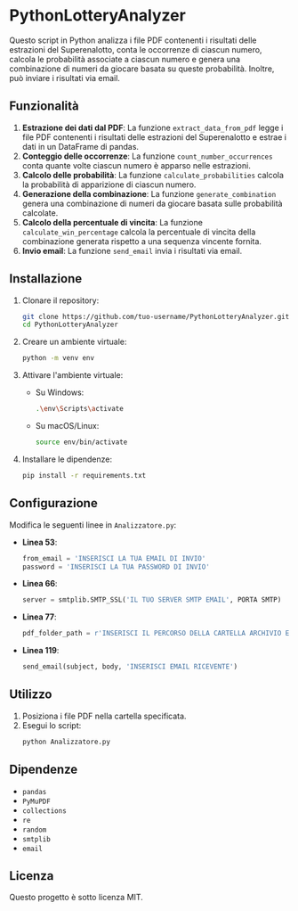 # PythonLotteryAnalyzer

Questo script in Python analizza i file PDF contenenti i risultati delle estrazioni del Superenalotto, conta le occorrenze di ciascun numero, calcola le probabilità associate a ciascun numero e genera una combinazione di numeri da giocare basata su queste probabilità. Inoltre, può inviare i risultati via email.

## Funzionalità

1. **Estrazione dei dati dal PDF**: La funzione `extract_data_from_pdf` legge i file PDF contenenti i risultati delle estrazioni del Superenalotto e estrae i dati in un DataFrame di pandas.
2. **Conteggio delle occorrenze**: La funzione `count_number_occurrences` conta quante volte ciascun numero è apparso nelle estrazioni.
3. **Calcolo delle probabilità**: La funzione `calculate_probabilities` calcola la probabilità di apparizione di ciascun numero.
4. **Generazione della combinazione**: La funzione `generate_combination` genera una combinazione di numeri da giocare basata sulle probabilità calcolate.
5. **Calcolo della percentuale di vincita**: La funzione `calculate_win_percentage` calcola la percentuale di vincita della combinazione generata rispetto a una sequenza vincente fornita.
6. **Invio email**: La funzione `send_email` invia i risultati via email.

## Installazione

1. Clonare il repository:
    ```bash
    git clone https://github.com/tuo-username/PythonLotteryAnalyzer.git
    cd PythonLotteryAnalyzer
    ```

2. Creare un ambiente virtuale:
    ```bash
    python -m venv env
    ```

3. Attivare l'ambiente virtuale:

    - Su Windows:
        ```bash
        .\env\Scripts\activate
        ```

    - Su macOS/Linux:
        ```bash
        source env/bin/activate
        ```

4. Installare le dipendenze:
    ```bash
    pip install -r requirements.txt
    ```

## Configurazione

Modifica le seguenti linee in `Analizzatore.py`:

- **Linea 53**:
    ```python
    from_email = 'INSERISCI LA TUA EMAIL DI INVIO'
    password = 'INSERISCI LA TUA PASSWORD DI INVIO'
    ```
- **Linea 66**:
    ```python
    server = smtplib.SMTP_SSL('IL TUO SERVER SMTP EMAIL', PORTA SMTP)
    ```
- **Linea 77**:
    ```python
    pdf_folder_path = r'INSERISCI IL PERCORSO DELLA CARTELLA ARCHIVIO ESTRAZIONI QUI'
    ```
- **Linea 119**:
    ```python
    send_email(subject, body, 'INSERISCI EMAIL RICEVENTE')
    ```

## Utilizzo

1. Posiziona i file PDF nella cartella specificata.
2. Esegui lo script:
    ```bash
    python Analizzatore.py
    ```

## Dipendenze

- `pandas`
- `PyMuPDF`
- `collections`
- `re`
- `random`
- `smtplib`
- `email`

## Licenza

Questo progetto è sotto licenza MIT.
